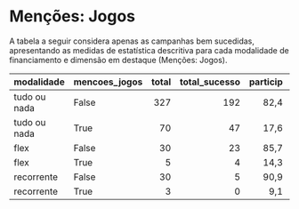 # Menções: Jogos

A tabela a seguir considera apenas as campanhas bem sucedidas, apresentando as medidas
de estatística descritiva para cada modalidade de financiamento e dimensão em destaque
(Menções: Jogos).

| modalidade   | mencoes_jogos   |   total |   total_sucesso |   particip |   taxa_sucesso |   valor_sucesso |   media_sucesso |   std_sucesso |   min_sucesso |   max_sucesso |
|:-------------|:----------------|--------:|----------------:|-----------:|---------------:|----------------:|----------------:|--------------:|--------------:|--------------:|
| tudo ou nada | False           |     327 |             192 |       82,4 |           58,7 |      3.683.916,39 |        19.187,06 |      15.234,03 |        413,39 |      90.252,06 |
| tudo ou nada | True            |      70 |              47 |       17,6 |           67,1 |       963.726,08 |        20.504,81 |      13.568,17 |       3.195,10 |      57.737,72 |
| flex         | False           |      30 |              23 |       85,7 |           76,7 |       192.811,31 |         8.383,10 |      17.100,08 |         25,11 |      79.806,29 |
| flex         | True            |       5 |               4 |       14,3 |           80,0 |         7.094,30 |         1.773,58 |       2.052,88 |        134,54 |       4.707,82 |
| recorrente   | False           |      30 |               5 |       90,9 |           16,7 |          301,40 |           60,28 |         60,43 |          5,06 |        160,00 |
| recorrente   | True            |       3 |               0 |        9,1 |            0,0 |            0,00 |            0,00 |          0,00 |          0,00 |          0,00 |
